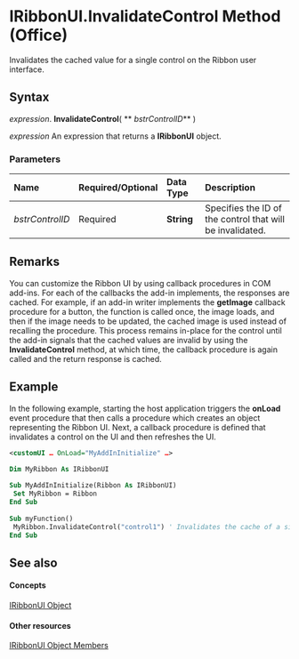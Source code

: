 
# IRibbonUI.InvalidateControl Method (Office)

Invalidates the cached value for a single control on the Ribbon user interface.


## Syntax

 _expression_. **InvalidateControl**( ** _bstrControlID_** )

 _expression_ An expression that returns a **IRibbonUI** object.


### Parameters



|**Name**|**Required/Optional**|**Data Type**|**Description**|
|:-----|:-----|:-----|:-----|
| _bstrControlID_|Required|**String**|Specifies the ID of the control that will be invalidated.|

## Remarks

You can customize the Ribbon UI by using callback procedures in COM add-ins. For each of the callbacks the add-in implements, the responses are cached. For example, if an add-in writer implements the  **getImage** callback procedure for a button, the function is called once, the image loads, and then if the image needs to be updated, the cached image is used instead of recalling the procedure. This process remains in-place for the control until the add-in signals that the cached values are invalid by using the **InvalidateControl** method, at which time, the callback procedure is again called and the return response is cached.


## Example

In the following example, starting the host application triggers the  **onLoad** event procedure that then calls a procedure which creates an object representing the Ribbon UI. Next, a callback procedure is defined that invalidates a control on the UI and then refreshes the UI.


```XML
<customUI … OnLoad="MyAddInInitialize" …>
```


```vb
Dim MyRibbon As IRibbonUI 
 
Sub MyAddInInitialize(Ribbon As IRibbonUI) 
 Set MyRibbon = Ribbon 
End Sub 
 
Sub myFunction() 
 MyRibbon.InvalidateControl("control1") ' Invalidates the cache of a single control 
End Sub
```


## See also


#### Concepts


[IRibbonUI Object](d323aa21-de74-e821-c914-db71ef3b9c5e.md)
#### Other resources


[IRibbonUI Object Members](c6f6ec3b-3132-da29-ea08-70f20923d013.md)